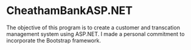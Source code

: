 # CheathamBankASP.NET
The objective of this program is to create a customer and transcation management system using ASP.NET. I made a personal commitment to incorporate the Bootstrap framework.

